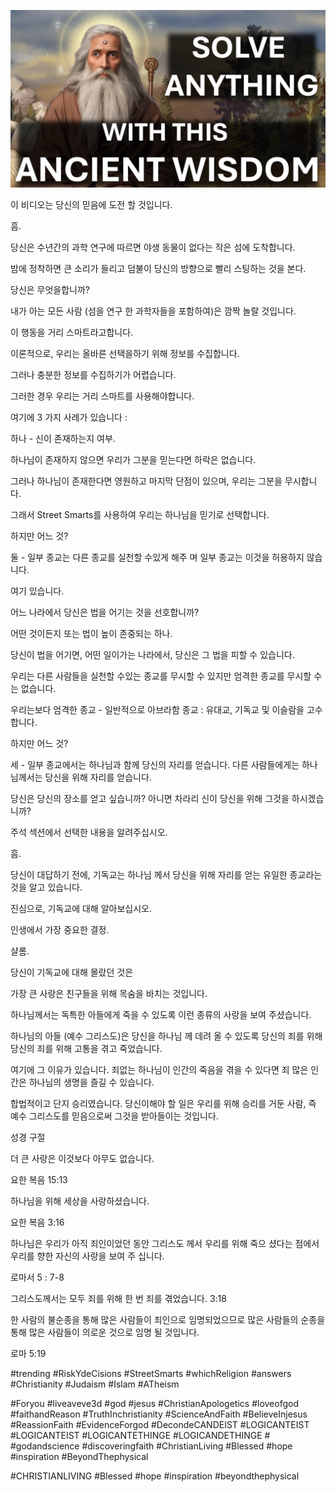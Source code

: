 ![Video cover image](../cover.jpg "cover photo")

이 비디오는 당신의 믿음에 도전 할 것입니다.

흠.

당신은 수년간의 과학 연구에 따르면 야생 동물이 없다는 작은 섬에 도착합니다.

밤에 정착하면 큰 소리가 들리고 덤불이 당신의 방향으로 빨리 스팅하는 것을 본다.

당신은 무엇을합니까?

내가 아는 모든 사람 (섬을 연구 한 과학자들을 포함하여)은 깜짝 놀랄 것입니다.

이 행동을 거리 스마트라고합니다.

이론적으로, 우리는 올바른 선택을하기 위해 정보를 수집합니다.

그러나 충분한 정보를 수집하기가 어렵습니다.

그러한 경우 우리는 거리 스마트를 사용해야합니다.

여기에 3 가지 사례가 있습니다 :

하나 - 신이 존재하는지 여부.

하나님이 존재하지 않으면 우리가 그분을 믿는다면 하락은 없습니다.

그러나 하나님이 존재한다면 영원하고 마지막 단점이 있으며, 우리는 그분을 무시합니다.

그래서 Street Smarts를 사용하여 우리는 하나님을 믿기로 선택합니다.

하지만 어느 것?

둘 - 일부 종교는 다른 종교를 실천할 수있게 해주 며 일부 종교는 이것을 허용하지 않습니다.

여기 있습니다.

어느 나라에서 당신은 법을 어기는 것을 선호합니까?

어떤 것이든지 또는 법이 높이 존중되는 하나.

당신이 법을 어기면, 어떤 일이가는 나라에서, 당신은 그 법을 피할 수 있습니다.

우리는 다른 사람들을 실천할 수있는 종교를 무시할 수 있지만 엄격한 종교를 무시할 수는 없습니다.

우리는보다 엄격한 종교 - 일반적으로 아브라함 종교 : 유대교, 기독교 및 이슬람을 고수합니다.

하지만 어느 것?

세 - 일부 종교에서는 하나님과 함께 당신의 자리를 얻습니다. 다른 사람들에게는 하나님께서는 당신을 위해 자리를 얻습니다.

당신은 당신의 장소를 얻고 싶습니까? 아니면 차라리 신이 당신을 위해 그것을 하시겠습니까?

주석 섹션에서 선택한 내용을 알려주십시오.

흠.

당신이 대답하기 전에, 기독교는 하나님 께서 당신을 위해 자리를 얻는 유일한 종교라는 것을 알고 있습니다.

진심으로, 기독교에 대해 알아보십시오.

인생에서 가장 중요한 결정.

샬롬.

당신이 기독교에 대해 몰랐던 것은

가장 큰 사랑은 친구들을 위해 목숨을 바치는 것입니다.

하나님께서는 독특한 아들에게 죽을 수 있도록 이런 종류의 사랑을 보여 주셨습니다.

하나님의 아들 (예수 그리스도)은 당신을 하나님 께 데려 올 수 있도록 당신의 죄를 위해 당신의 죄를 위해 고통을 겪고 죽었습니다.

여기에 그 이유가 있습니다. 죄없는 하나님이 인간의 죽음을 겪을 수 있다면 죄 많은 인간은 하나님의 생명을 즐길 수 있습니다.

합법적이고 단지 승리였습니다. 당신이해야 할 일은 우리를 위해 승리를 거둔 사람, 즉 예수 그리스도를 믿음으로써 그것을 받아들이는 것입니다.

성경 구절

더 큰 사랑은 이것보다 아무도 없습니다.

요한 복음 15:13

하나님을 위해 세상을 사랑하셨습니다.

요한 복음 3:16

하나님은 우리가 아직 죄인이었던 동안 그리스도 께서 우리를 위해 죽으 셨다는 점에서 우리를 향한 자신의 사랑을 보여 주 십니다.

로마서 5 : 7-8

그리스도께서는 모두 죄를 위해 한 번 죄를 겪었습니다. 3:18

한 사람의 불순종을 통해 많은 사람들이 죄인으로 임명되었으므로 많은 사람들의 순종을 통해 많은 사람들이 의로운 것으로 임명 될 것입니다.

로마 5:19

#trending #RiskYdeCisions #StreetSmarts #whichReligion #answers #Christianity #Judaism #Islam #ATheism

 #Foryou #liveaveve3d #god #jesus #ChristianApologetics #loveofgod #faithandReason #TruthInchristianity #ScienceAndFaith #BelieveInjesus #ReassionFaith #EvidenceForgod #DecondeCANDEIST #LOGICANTEIST #LOGICANTEIST #LOGICANTETHINGE #LOGICANDETHINGE # #godandscience #discoveringfaith #ChristianLiving #Blessed #hope #inspiration #BeyondThephysical

  #CHRISTIANLIVING #Blessed #hope #inspiration #beyondthephysical